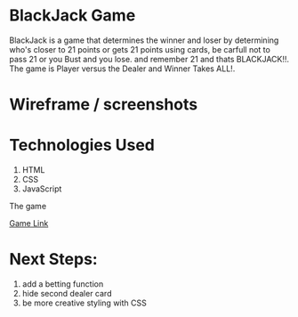 # BlackJack Game

BlackJack is a game that determines the winner and loser by determining who's closer to 21 points or gets 21 points using cards, be carfull not to pass 21 or you Bust and you lose. and remember 21 and thats BLACKJACK!!. The game is Player versus the Dealer and Winner Takes ALL!.

# Wireframe / screenshots



# Technologies Used
1. HTML
2. CSS
3. JavaScript

The game 

[Game Link](https://musaaledresse.github.io/Blackjack-pro/)


# Next Steps:
1. add a betting function
2. hide second dealer card
3. be more creative styling with CSS  

         

